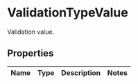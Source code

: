 

# ValidationTypeValue

Validation value.

## Properties

| Name | Type | Description | Notes |
|------------ | ------------- | ------------- | -------------|



